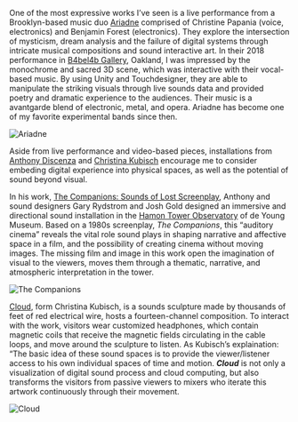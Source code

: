One of the most expressive works I’ve seen is a live performance from a Brooklyn-based music duo  [Ariadne](https://vimeo.com/ariadnesound) comprised of Christine Papania (voice, electronics) and Benjamin Forest (electronics). They explore the intersection of mysticism, dream analysis and the failure of digital systems through intricate musical compositions and sound interactive art.  In their 2018 performance in [B4bel4b Gallery](https://www.b4bel4b.com/), Oakland, I was impressed by the monochrome and sacred 3D scene, which was interactive with their vocal-based music. By using Unity and Touchdesigner, they are able to manipulate the striking visuals through live sounds data and provided poetry and dramatic experience to the audiences. Their music is a avantgarde blend of electronic, metal, and opera. Ariadne has become one of my favorite experimental bands since then.

![Ariadne](https://www.ariadnedigital.net/press/ARIADNE-photo-live-jasonisolini.jpg)



Aside from live performance and video-based pieces, installations from [Anthony Discenza](http://anthonydiscenza.info/) and [Christina Kubisch](https://www.youtube.com/watch?v=k2Yjfdnbtgw) encourage me to consider embeding digital experience into physical spaces, as well as the potential of sound beyond visual. 

In his work, [The Companions: Sounds of Lost Screenplay](https://deyoung.famsf.org/companions-project), Anthony and sound designers Gary Rydstrom and Josh Gold designed an immersive and directional sound installation in the [Hamon Tower Observatory](http://anthonydiscenza.info/the-companions-sounds-for-a-lost-sceenplay) of de Young Museum. Based on a 1980s screenplay, <i>The Companions</i>, this “auditory cinema” reveals the vital role sound plays in shaping narrative and affective space in a film, and the possibility of creating cinema without moving images. The missing film and image in this work open the imagination of visual to the viewers, moves them through a thematic, narrative, and atmospheric interpretation in the tower. 

![The Companions](https://deyoung.famsf.org/sites/default/files/styles/article_image_1094/public/articles/images/img_20180611_121040.jpg?itok=bL-FbbUj)



[Cloud](https://www.sfmoma.org/read/christina-kubisch/), form Christina Kubisch, is a sounds sculpture made by thousands of feet of red electrical wire, hosts a fourteen-channel composition. To interact with the work, visitors wear customized headphones, which contain magnetic coils that receive the magnetic fields circulating in the cable loops, and move around the sculpture to listen. As Kubisch’s explaination: “The basic idea of these sound spaces is to provide the viewer/listener access to his own individual spaces of time and motion. <i><b>Cloud</b></i> is not only a visualization of digital sound process and cloud computing, but also transforms the visitors from passive viewers to mixers who iterate this artwork continuously through their movement. 

![Cloud](https://s3-us-west-1.amazonaws.com/sfmoma-media-dev/www-media/2018/08/03140947/4_IMG_4494_w-768x576.png)
